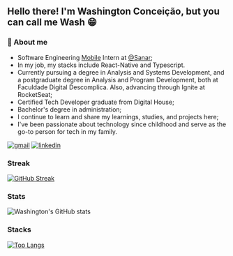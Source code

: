 ## Hello there! I'm Washington Conceição, but you can call me Wash 😁
### 🚀 About me
- Software Engineering [Mobile](https://play.google.com/store/apps/details?id=br.com.sanarflix&hl=pt_BR&gl=US&pli=1) Intern at [@Sanar](https://sanarflix.com.br/home/);
- In my job, my stacks include React-Native and Typescript.
- Currently pursuing a degree in Analysis and Systems Development, and a postgraduate degree in Analysis and Program Development, both at Faculdade Digital Descomplica. Also, advancing through Ignite at RocketSeat;
- Certified Tech Developer graduate from Digital House;
- Bachelor's degree in administration;
- I continue to learn and share my learnings, studies, and projects here;
- I've been passionate about technology since childhood and serve as the go-to person for tech in my family.




[![gmail](https://img.shields.io/badge/Gmail-D14836?style=for-the-badge&logo=gmail&logoColor=white)](mailto:washingtonldamacenac@gmail.com?Subject=Ol%E1%20Washington%2C%20vi%20seu%20perfil%20no%20github)
[![linkedin](https://img.shields.io/badge/LinkedIn-0077B5?style=for-the-badge&logo=linkedin&logoColor=white)](https://www.linkedin.com/in/washingtonldamacenac/)

### Streak
[![GitHub Streak](https://streak-stats.demolab.com/?user=1pretom)](https://git.io/streak-stats)

### Stats
![Washington's GitHub stats](https://github-readme-stats.vercel.app/api?username=1pretom&show_icons=true&theme=synthwave)

### Stacks

[![Top Langs](https://github-readme-stats.vercel.app/api/top-langs/?username=1pretom)](https://github.com/anuraghazra/github-readme-stats)
